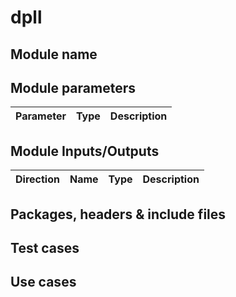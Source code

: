 # dpll
## Module name
## Module parameters
| Parameter | Type | Description |
| :---: | :---: | :---: |
## Module Inputs/Outputs
| Direction | Name | Type | Description |
| :---: | :---: | :---: | :---: |
## Packages, headers & include files
## Test cases
## Use cases
